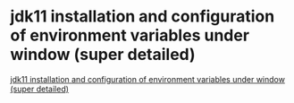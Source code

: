 # jdk11 installation and configuration of environment variables under window (super detailed)
[jdk11 installation and configuration of environment variables under window (super detailed)](https://aiwithcloud.com/2022/09/19/jdk11_installation_and_configuration_of_environment_variables_under_window_super_detailed/)